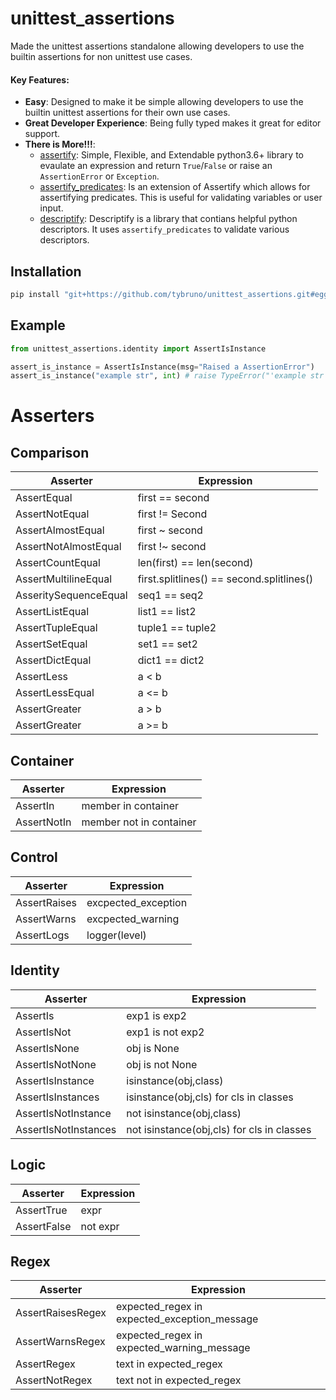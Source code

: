 # unittest_assertions
Made the unittest assertions standalone allowing developers to use the builtin assertions for non unittest use cases.


#### Key Features:
* **Easy**: Designed to make it be simple allowing developers to use the builtin unittest assertions for their own use cases.
* **Great Developer Experience**: Being fully typed makes it great for editor support.
* **There is More!!!**:
    * [assertify](https://github.com/tybruno/assertify): Simple, Flexible, and Extendable python3.6+ library to evaulate an expression and return `True`/`False` or raise an `AssertionError` or `Exception`.
    * [assertify_predicates](https://github.com/tybruno/assertify_predicates): Is an extension of Assertify which allows for assertifying predicates. This is useful for validating variables or user input.
    * [descriptify](https://github.com/tybruno/descriptify): Descriptify is a library that contians helpful python descriptors. It uses `assertify_predicates` to validate various descriptors.

## Installation
```bash
pip install "git+https://github.com/tybruno/unittest_assertions.git#egg=unittest_assertions"
```
## Example
```python
from unittest_assertions.identity import AssertIsInstance

assert_is_instance = AssertIsInstance(msg="Raised a AssertionError")
assert_is_instance("example str", int) # raise TypeError("'example str' is not an instance of <class 'int'> : Raised a AssertionError")
```
# Asserters
## Comparison
| Asserter | Expression | 
|-----------------|----------|
|AssertEqual| first == second| 
| AssertNotEqual| first != Second | 
|AssertAlmostEqual| first ~ second|
|AssertNotAlmostEqual| first !~ second| 
|AssertCountEqual| len(first) == len(second)| 
|AssertMultilineEqual| first.splitlines() == second.splitlines()|
|AsseritySequenceEqual| seq1 == seq2| 
|AssertListEqual| list1 == list2| 
|AssertTupleEqual| tuple1 == tuple2| 
|AssertSetEqual| set1 == set2 | 
|AssertDictEqual| dict1 == dict2| 
|AssertLess| a < b| 
|AssertLessEqual| a <= b | 
|AssertGreater| a > b | 
|AssertGreater| a >= b | 
## Container
| Asserter | Expression |
|-----------------|----------------|
|AssertIn| member in container| 
| AssertNotIn| member not in container |
## Control
| Asserter | Expression |
|-----------------|----------------|
|AssertRaises| excpected_exception | 
|AssertWarns| excpected_warning| 
|AssertLogs| logger(level) | 
## Identity
| Asserter | Expression |
|-----------------|----------------|
|AssertIs| exp1 is exp2|
|AssertIsNot| exp1 is not exp2| 
|AssertIsNone| obj is None|
|AssertIsNotNone| obj is not None|
|AssertIsInstance|isinstance(obj,class) |
|AssertIsInstances| isinstance(obj,cls) for cls in classes | 
|AssertIsNotInstance| not isinstance(obj,class) | 
|AssertIsNotInstances| not isinstance(obj,cls) for cls in classes |
## Logic
| Asserter| Expression | 
|-----------------|----------------|
|AssertTrue| expr |
|AssertFalse| not expr |
## Regex
| Asserter | Expression | 
|-----------------|----------------|
|AssertRaisesRegex| expected_regex in expected_exception_message |
|AssertWarnsRegex| expected_regex in expected_warning_message | 
|AssertRegex| text in expected_regex| 
|AssertNotRegex| text not in expected_regex| 
